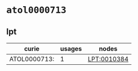 # `atol0000713`

## lpt

| curie                  |   usages | nodes                                                     |
|------------------------|----------|-----------------------------------------------------------|
| ATOL0000713:<new xref> |        1 | [LPT:0010384](http://purl.obolibrary.org/obo/LPT_0010384) |

